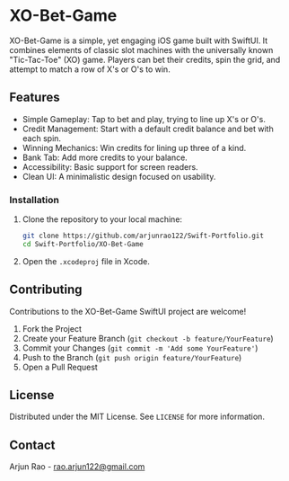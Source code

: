 # XO-Bet-Game

XO-Bet-Game is a simple, yet engaging iOS game built with SwiftUI. It combines elements of classic slot machines with the universally known "Tic-Tac-Toe" (XO) game. Players can bet their credits, spin the grid, and attempt to match a row of X's or O's to win.

## Features

- Simple Gameplay: Tap to bet and play, trying to line up X's or O's.
- Credit Management: Start with a default credit balance and bet with each spin.
- Winning Mechanics: Win credits for lining up three of a kind.
- Bank Tab: Add more credits to your balance.
- Accessibility: Basic support for screen readers.
- Clean UI: A minimalistic design focused on usability.

### Installation

1. Clone the repository to your local machine:
    ```sh
    git clone https://github.com/arjunrao122/Swift-Portfolio.git
    cd Swift-Portfolio/XO-Bet-Game
    ```
2. Open the `.xcodeproj` file in Xcode.

## Contributing

Contributions to the XO-Bet-Game SwiftUI project are welcome!

1. Fork the Project
2. Create your Feature Branch (`git checkout -b feature/YourFeature`)
3. Commit your Changes (`git commit -m 'Add some YourFeature'`)
4. Push to the Branch (`git push origin feature/YourFeature`)
5. Open a Pull Request

## License

Distributed under the MIT License. See `LICENSE` for more information.

## Contact

Arjun Rao - rao.arjun122@gmail.com
